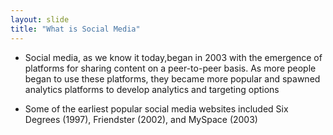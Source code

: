 ```yaml
---
layout: slide
title: "What is Social Media"
---
```


* Social media, as we know it today,began in 2003 with the emergence of
platforms for sharing content on a peer-to-peer basis. As more people
began to use these platforms, they became more popular and spawned
analytics platforms to develop analytics and targeting options

* Some of the earliest popular social media websites included Six Degrees (1997), Friendster (2002), and MySpace (2003)
